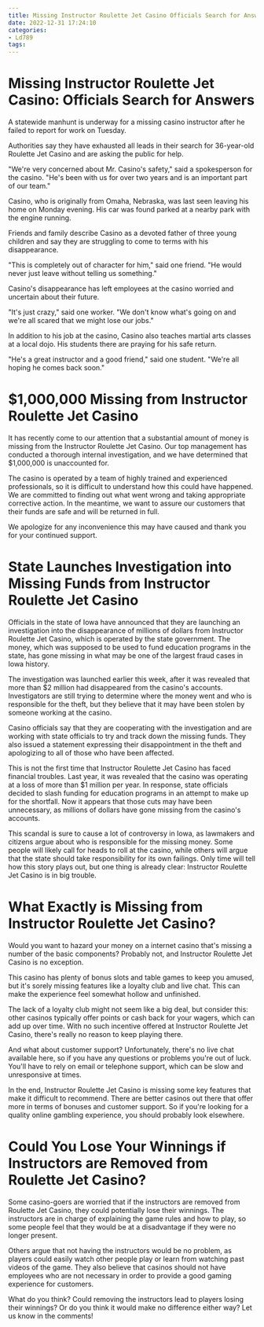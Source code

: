 ```yaml
---
title: Missing Instructor Roulette Jet Casino Officials Search for Answers
date: 2022-12-31 17:24:10
categories:
- Ld789
tags:
---
```



#  Missing Instructor Roulette Jet Casino: Officials Search for Answers

A statewide manhunt is underway for a missing casino instructor after he failed to report for work on Tuesday.

Authorities say they have exhausted all leads in their search for 36-year-old Roulette Jet Casino and are asking the public for help.

"We're very concerned about Mr. Casino's safety," said a spokesperson for the casino. "He's been with us for over two years and is an important part of our team."

Casino, who is originally from Omaha, Nebraska, was last seen leaving his home on Monday evening. His car was found parked at a nearby park with the engine running.

Friends and family describe Casino as a devoted father of three young children and say they are struggling to come to terms with his disappearance.

"This is completely out of character for him," said one friend. "He would never just leave without telling us something."

Casino's disappearance has left employees at the casino worried and uncertain about their future.

"It's just crazy," said one worker. "We don't know what's going on and we're all scared that we might lose our jobs."

In addition to his job at the casino, Casino also teaches martial arts classes at a local dojo. His students there are praying for his safe return.

"He's a great instructor and a good friend," said one student. "We're all hoping he comes back soon."

#  $1,000,000 Missing from Instructor Roulette Jet Casino

It has recently come to our attention that a substantial amount of money is missing from the Instructor Roulette Jet Casino. Our top management has conducted a thorough internal investigation, and we have determined that $1,000,000 is unaccounted for.

The casino is operated by a team of highly trained and experienced professionals, so it is difficult to understand how this could have happened. We are committed to finding out what went wrong and taking appropriate corrective action. In the meantime, we want to assure our customers that their funds are safe and will be returned in full.

We apologize for any inconvenience this may have caused and thank you for your continued support.

#  State Launches Investigation into Missing Funds from Instructor Roulette Jet Casino




Officials in the state of Iowa have announced that they are launching an investigation into the disappearance of millions of dollars from Instructor Roulette Jet Casino, which is operated by the state government. The money, which was supposed to be used to fund education programs in the state, has gone missing in what may be one of the largest fraud cases in Iowa history.

The investigation was launched earlier this week, after it was revealed that more than $2 million had disappeared from the casino's accounts. Investigators are still trying to determine where the money went and who is responsible for the theft, but they believe that it may have been stolen by someone working at the casino.

Casino officials say that they are cooperating with the investigation and are working with state officials to try and track down the missing funds. They also issued a statement expressing their disappointment in the theft and apologizing to all of those who have been affected.

This is not the first time that Instructor Roulette Jet Casino has faced financial troubles. Last year, it was revealed that the casino was operating at a loss of more than $1 million per year. In response, state officials decided to slash funding for education programs in an attempt to make up for the shortfall. Now it appears that those cuts may have been unnecessary, as millions of dollars have gone missing from the casino's accounts.

This scandal is sure to cause a lot of controversy in Iowa, as lawmakers and citizens argue about who is responsible for the missing money. Some people will likely call for heads to roll at the casino, while others will argue that the state should take responsibility for its own failings. Only time will tell how this story plays out, but one thing is already clear: Instructor Roulette Jet Casino is in big trouble.

#  What Exactly is Missing from Instructor Roulette Jet Casino?

Would you want to hazard your money on a internet casino that's missing a number of the basic components? Probably not, and Instructor Roulette Jet Casino is no exception.

This casino has plenty of bonus slots and table games to keep you amused, but it's sorely missing features like a loyalty club and live chat. This can make the experience feel somewhat hollow and unfinished.

The lack of a loyalty club might not seem like a big deal, but consider this: other casinos typically offer points or cash back for your wagers, which can add up over time. With no such incentive offered at Instructor Roulette Jet Casino, there's really no reason to keep playing there.

And what about customer support? Unfortunately, there's no live chat available here, so if you have any questions or problems you're out of luck. You'll have to rely on email or telephone support, which can be slow and unresponsive at times.

In the end, Instructor Roulette Jet Casino is missing some key features that make it difficult to recommend. There are better casinos out there that offer more in terms of bonuses and customer support. So if you're looking for a quality online gambling experience, you should probably look elsewhere.

#  Could You Lose Your Winnings if Instructors are Removed from Roulette Jet Casino?

Some casino-goers are worried that if the instructors are removed from Roulette Jet Casino, they could potentially lose their winnings. The instructors are in charge of explaining the game rules and how to play, so some people feel that they would be at a disadvantage if they were no longer present.

Others argue that not having the instructors would be no problem, as players could easily watch other people play or learn from watching past videos of the game. They also believe that casinos should not have employees who are not necessary in order to provide a good gaming experience for customers.

What do you think? Could removing the instructors lead to players losing their winnings? Or do you think it would make no difference either way? Let us know in the comments!